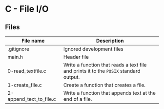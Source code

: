 # C - File I/O

## Files

| File name               | Description                                                                           |
| ----------------------- | ------------------------------------------------------------------------------------- |
| .gitignore              | Ignored development files                                                             |
| main.h                  | Header file                                                                           |
| 0-read_textfile.c       | Write a function that reads a text file and prints it to the `POSIX` standard output. |
| 1-create_file.c         | Create a function that creates a file.                                                |
| 2-append_text_to_file.c | Write a function that appends text at the end of a file.                              |
